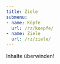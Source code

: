 ```yaml
---
title: Ziele
submenu:
- name: Köpfe
  url: /rz/koepfe/
- name: Ziele
  url: /rz/ziele/
---
```


Inhalte überwinden!
